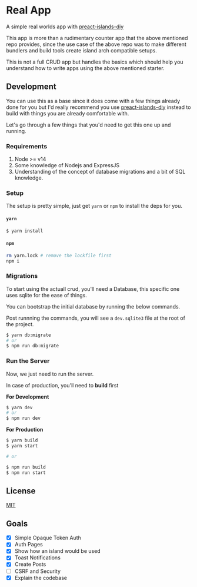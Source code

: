 # Real App

A simple real worlds app with
[preact-islands-diy](https://github.com/barelyhuman/preact-islands-diy)

This app is more than a rudimentary counter app that the above mentioned repo
provides, since the use case of the above repo was to make different bundlers
and build tools create island arch compatible setups.

This is not a full CRUD app but handles the basics which should help you
understand how to write apps using the above mentioned starter.

## Development

You can use this as a base since it does come with a few things already done for
you but I'd really recommend you use
[preact-islands-diy](https://github.com/barelyhuman/preact-islands-diy) instead
to build with things you are already comfortable with.

Let's go through a few things that you'd need to get this one up and running.

### Requirements

1. Node >= v14
2. Some knowledge of Nodejs and ExpressJS
3. Understanding of the concept of database migrations and a bit of SQL
   knowledge.

### Setup

The setup is pretty simple, just get `yarn` or `npm` to install the deps for
you.

#### `yarn`

```sh
$ yarn install
```

#### `npm`

```sh
rm yarn.lock # remove the lockfile first
npm i
```

### Migrations

To start using the actuall crud, you'll need a Database, this specific one uses
sqlite for the ease of things.

You can bootstrap the initial database by running the below commands.

Post runnning the commands, you will see a `dev.sqlite3` file at the root of the
project.

```sh
$ yarn db:migrate
# or
$ npm run db:migrate
```

### Run the Server

Now, we just need to run the server.

In case of production, you'll need to **build** first

**For Development**

```sh
$ yarn dev
# or
$ npm run dev
```

**For Production**

```sh
$ yarn build
$ yarn start

# or

$ npm run build
$ npm run start
```

## License

[MIT](/license)

## Goals

- [x] Simple Opaque Token Auth
- [x] Auth Pages
- [x] Show how an island would be used
- [x] Toast Notifications
- [x] Create Posts
- [ ] CSRF and Security
- [x] Explain the codebase
